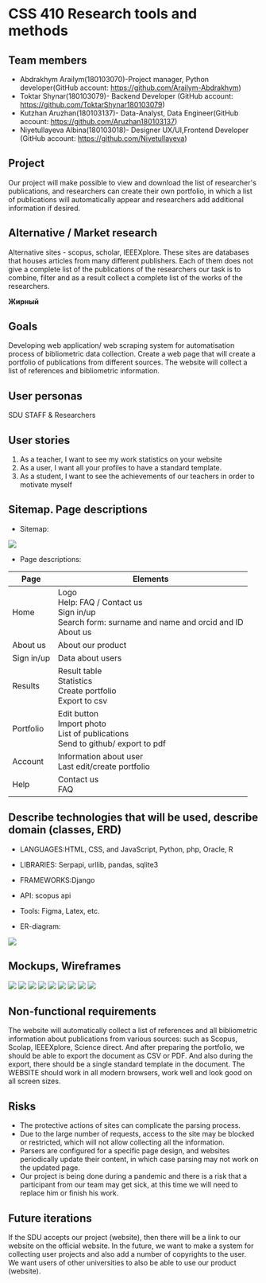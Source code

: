 # CSS 410 Research tools and methods
## Team members
+ Abdrakhym Arailym(180103070)-Project manager, Python developer(GitHub account: https://github.com/Arailym-Abdrakhym)
+ Toktar Shynar(180103079)- Backend Developer (GitHub account: https://github.com/ToktarShynar180103079)
+ Kutzhan Aruzhan(180103137)- Data-Analyst, Data Engineer(GitHub account: https://github.com/Aruzhan180103137)
+ Niyetullayeva Albina(180103018)- Designer UX/UI,Frontend Developer (GitHub account: https://github.com/Niyetullayeva)




## Project 
Our project will make possible to view and download the list of researcher's publications, and researchers can create their own portfolio, in which a list of publications will automatically appear and researchers add additional information if desired.

## Alternative / Market research 
Alternative sites - scopus, scholar, IEEEXplore. 
These sites are databases that houses articles from many different publishers. Each of them does not give a complete list of the publications of the researchers our task is to combine, filter and as a result collect a complete list of the works of the researchers.


__Жирный__

## Goals
Developing web application/ web scraping system for automatisation process of bibliometric data collection. 
Create a web page that will create a portfolio of publications from different sources. The website will collect a list of references and bibliometric information.

## User personas 
SDU  STAFF & Researchers  

## User stories
1. As a teacher, I want to see my work statistics on your website
2. As a user, I want all your profiles to have a standard template.
3. As a student, I want to see the achievements of our teachers in order to motivate myself


## Sitemap. Page descriptions 

+ Sitemap:


![](https://github.com/SuleymanDemirelKazakhstan/diploma-project-april/blob/main/Diploma%20Document/figures/52a9f476-6221-41a5-a90d-dce00f768a9e.jpg)





+ Page descriptions: 


|                Page                    |                  Elements                                                                                        |
|----------------------------------------|------------------------------------------------------------------------------------------------------------------|
|Home                                    |Logo <br> Help: FAQ / Contact us <br> Sign in/up <br> Search form: surname and name and orcid and ID <br> About us|
|About us                                |About our product                                                                                                 |
|Sign in/up                              |Data about users                                                                                                  |
|Results                                 |Result table <br> Statistics <br> Create portfolio <br> Export to csv                                             |
|Portfolio                               |Edit button <br> Import photo <br> List of publications <br> Send to github/ export to pdf                        |
|Account                                 |Information about user <br> Last edit/create portfolio                                                            |
|Help                                    |Contact us <br> FAQ                                                                                               |


## Describe technologies that will be used, describe domain (classes, ERD) 
+ LANGUAGES:HTML, CSS, and JavaScript,  Python, php, Oracle, R 
+ LIBRARIES: Serpapi, urllib, pandas, sqlite3
+ FRAMEWORKS:Django
+ API:  scopus api
+ Tools: Figma, Latex, etc.

+ ER-diagram:

![](https://github.com/SuleymanDemirelKazakhstan/diploma-project-april/blob/main/Diploma%20Document/figures/24d97ce3-8cf6-4e47-8d82-69182521fc67.jpg)


## Mockups, Wireframes

![](https://github.com/SuleymanDemirelKazakhstan/diploma-project-april/blob/main/Diploma%20Document/figures/Снимок%20экрана%202022-02-13%20в%2016.34.23.png)
![](https://github.com/SuleymanDemirelKazakhstan/diploma-project-april/blob/main/Diploma%20Document/figures/Снимок%20экрана%202022-02-13%20в%2016.34.48.png)
![](https://github.com/SuleymanDemirelKazakhstan/diploma-project-april/blob/main/Diploma%20Document/figures/Снимок%20экрана%202022-02-13%20в%2016.34.58.png)
![](https://github.com/SuleymanDemirelKazakhstan/diploma-project-april/blob/main/Diploma%20Document/figures/Снимок%20экрана%202022-02-13%20в%2016.35.15.png)
![](https://github.com/SuleymanDemirelKazakhstan/diploma-project-april/blob/main/Diploma%20Document/figures/Снимок%20экрана%202022-02-13%20в%2016.35.27.png)
![](https://github.com/SuleymanDemirelKazakhstan/diploma-project-april/blob/main/Diploma%20Document/figures/Снимок%20экрана%202022-02-13%20в%2016.35.40.png)
![](https://github.com/SuleymanDemirelKazakhstan/diploma-project-april/blob/main/Diploma%20Document/figures/Снимок%20экрана%202022-02-13%20в%2016.35.47.png)
![](https://github.com/SuleymanDemirelKazakhstan/diploma-project-april/blob/main/Diploma%20Document/figures/Снимок%20экрана%202022-02-13%20в%2016.35.59.png)
![](https://github.com/SuleymanDemirelKazakhstan/diploma-project-april/blob/main/Diploma%20Document/figures/Снимок%20экрана%202022-02-13%20в%2016.36.07.png)


## Non-functional requirements
The website will automatically collect a list of references and all bibliometric information about publications from various sources: such as Scopus, Scolap, IEEEXplore, Science direct. 
And after preparing the portfolio, we should be able to export the document as CSV or PDF. And also during the export, there should be a single standard template in the document.
The WEBSITE should work in all modern browsers, work well and look good on all screen sizes.


## Risks 
+ The protective actions of sites can complicate the parsing process.
+ Due to the large number of requests, access to the site may be blocked or restricted, which will not allow collecting all the information.
+ Parsers are configured for a specific page design, and websites periodically update their content, in which case parsing may not work on the updated page.
+ Our project is being done during a pandemic and there is a risk that a participant from our team may get sick, at this time we will need to replace him or finish his work.



## Future iterations
If the SDU accepts our project (website), then there will be a link to our website on the official website.
In the future, we want to make a system for collecting user projects and also add a number of copyrights to the user.
We want users of other universities to also be able to use our product (website).


